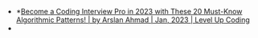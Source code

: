 * *[Become a Coding Interview Pro in 2023 with These 20 Must-Know Algorithmic Patterns! | by Arslan Ahmad | Jan, 2023 | Level Up Coding](https://levelup.gitconnected.com/become-a-coding-interview-pro-in-2023-with-these-20-must-know-algorithmic-patterns-715643e493f5)
* 